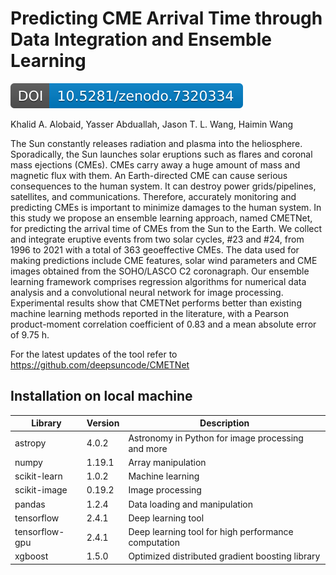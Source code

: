 # Predicting CME Arrival Time through Data Integration and Ensemble Learning
[![DOI](https://github.com/ccsc-tools/zenodo_icons/blob/main/icons/cmenet.svg)](https://zenodo.org/record/7516684#.Y7xI1hXMLrk)
<p>Khalid A. Alobaid, Yasser Abduallah, Jason T. L. Wang, Haimin Wang </p>
<p>The Sun constantly releases radiation and plasma into the heliosphere.
Sporadically, the Sun launches solar eruptions such as flares and coronal
mass ejections (CMEs). CMEs carry away a huge amount of mass and
magnetic flux with them. An Earth-directed CME can cause serious
consequences to the human system. It can destroy power grids/pipelines,
satellites, and communications. Therefore, accurately
monitoring and predicting CMEs is important to minimize damages to
the human system. In this study we propose an ensemble learning
approach, named CMETNet, for predicting the arrival time of CMEs from
the Sun to the Earth. We collect and integrate eruptive events from two solar
cycles, #23 and #24, from 1996 to 2021 with a total of 363 geoeffective
CMEs. The data used for making predictions include CME features, solar
wind parameters and CME images obtained from the SOHO/LASCO
C2 coronagraph. Our ensemble learning framework comprises
regression algorithms for numerical data analysis and a convolutional
neural network for image processing. Experimental results show that
CMETNet performs better than existing machine learning methods
reported in the literature, with a Pearson product-moment correlation
coefficient of 0.83 and a mean absolute error of 9.75 h.</p>


For the latest updates of the tool refer to https://github.com/deepsuncode/CMETNet

## Installation on local machine
|Library | Version   | Description  |
|---|---|---|
| astropy | 4.0.2| Astronomy in Python for image processing and more|
|numpy| 1.19.1| Array manipulation|
|scikit-learn| 1.0.2| Machine learning|
|scikit-image| 0.19.2 | Image processing|
| pandas|1.2.4| Data loading and manipulation|
| tensorflow| 2.4.1| Deep learning tool|
| tensorflow-gpu| 2.4.1| Deep learning tool for high performance computation |
| xgboost| 1.5.0 | Optimized distributed gradient boosting library |
